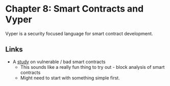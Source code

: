# Chapter 8: Smart Contracts and Vyper

Vyper is a security focused language for smart contract development.

## Links

* A [study](https://arxiv.org/pdf/1802.06038.pdf) on vulnerable / bad smart contracts
  * This sounds like a really fun thing to try out - block analysis of smart contracts
  * Might need to start with something simple first.